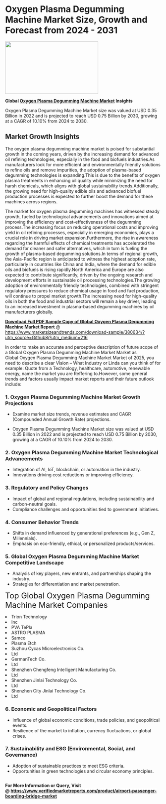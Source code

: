<H1>Oxygen Plasma Degumming Machine Market Size, Growth and Forecast from 2024 - 2031</H1><img class="aligncenter size-medium wp-image-584254" src="https://thirdeyenews.in/wp-content/uploads/2024/09/Global-Market-Research-300x168.jpeg" alt="" width="300" height="168" /><p><strong>Global&nbsp;<a href="https://www.marketsizeandtrends.com/download-sample/380634/?utm_source=Github8j?utm_medium=216">Oxygen Plasma Degumming Machine Market</a> Insights</strong></p><p>Oxygen Plasma Degumming Machine Market size was valued at USD 0.35 Billion in 2022 and is projected to reach USD 0.75 Billion by 2030, growing at a CAGR of 10.10% from 2024 to 2030.</p><p><h2>Market Growth Insights</h2> <p>The oxygen plasma degumming machine market is poised for substantial growth in the coming years, driven by the increasing demand for advanced oil refining technologies, especially in the food and biofuels industries.As manufacturers look for more efficient and environmentally friendly solutions to refine oils and remove impurities, the adoption of plasma-based degumming technologies is expanding.This is due to the benefits of oxygen plasma treatments in enhancing oil quality while minimizing the need for harsh chemicals, which aligns with global sustainability trends.Additionally, the growing need for high-quality edible oils and advanced biofuel production processes is expected to further boost the demand for these machines across regions.</p> <p><a href="download-link"></a></p> <p>The market for oxygen plasma degumming machines has witnessed steady growth, fueled by technological advancements and innovations aimed at improving the efficiency and cost-effectiveness of the degumming process.The increasing focus on reducing operational costs and improving yield in oil refining processes, especially in emerging economies, plays a crucial role in driving market expansion.Furthermore, the rise in awareness regarding the harmful effects of chemical treatments has accelerated the demand for cleaner and safer alternatives, which in turn is fueling the growth of plasma-based degumming solutions.In terms of regional growth, the Asia-Pacific region is anticipated to witness the highest adoption rate, particularly in countries like China and India, where the demand for edible oils and biofuels is rising rapidly.North America and Europe are also expected to contribute significantly, driven by the ongoing research and development efforts in sustainable oil processing technologies.The growing adoption of environmentally friendly technologies, combined with stringent regulatory pressures to reduce chemical usage in food and fuel production, will continue to propel market growth.The increasing need for high-quality oils in both the food and industrial sectors will remain a key driver, leading to an increased investment in plasma-based degumming machines by oil manufacturers globally.</p> <p><a href="get-more-link"></p><p><span class=""><strong>Download Full PDF Sample Copy of Global Oxygen Plasma Degumming Machine Market Report</strong> @ <a href="https://www.marketsizeandtrends.com/download-sample/380634/?utm_source=Github8j?utm_medium=216" target="_blank">https://www.marketsizeandtrends.com/download-sample/380634/?utm_source=Github8j?utm_medium=216</a></span></p><p>In order to make an accurate and perceptive description of future scope of a Global&nbsp;Oxygen Plasma Degumming Machine Market Market as Global&nbsp;Oxygen Plasma Degumming Machine Market Market of 2025, you need to describe a clear Vision &ndash; What Industry or Linda can you think of for example: Quote from a Technology, healthcare, automotive, renewable energy, name the market you are Reffering to.However, some general trends and factors usually impact market reports and their future outlook include:</p><h3>1.&nbsp;<strong>Oxygen Plasma Degumming Machine Market Growth Projections</strong></h3><ul><li>Examine market size trends, revenue estimates and CAGR (Compounded Annual Growth Rate) projections.</li><li><p>Oxygen Plasma Degumming Machine Market size was valued at USD 0.35 Billion in 2022 and is projected to reach USD 0.75 Billion by 2030, growing at a CAGR of 10.10% from 2024 to 2030.</p></li></ul><h3>2.&nbsp;<strong>Oxygen Plasma Degumming Machine Market Technological Advancements</strong></h3><ul><li>Integration of AI, IoT, blockchain, or automation in the industry.</li><li>Innovations driving cost reductions or improving efficiency.</li></ul><h3>3.&nbsp;<strong>Regulatory and Policy Changes</strong></h3><ul><li>Impact of global and regional regulations, including sustainability and carbon-neutral goals.</li><li>Compliance challenges and opportunities tied to government initiatives.</li></ul><h3>4.&nbsp;<strong>Consumer Behavior Trends</strong></h3><ul><li>Shifts in demand influenced by generational preferences (e.g., Gen Z, Millennials).</li><li>Emphasis on eco-friendly, ethical, or personalized products/services.</li></ul><h3>5.&nbsp;<strong>Global Oxygen Plasma Degumming Machine Market Competitive Landscape</strong></h3><ul><li>Analysis of key players, new entrants, and partnerships shaping the industry.</li><li>Strategies for differentiation and market penetration.</li></ul><p data-pm-slice="1 1 []"><span style="color: inherit; font-family: inherit; font-size: 25px;">Top Global Oxygen Plasma Degumming Machine Market Companies</span></p><div class="" data-test-id=""><p><li>Trion Technology</li><li> Inc</li><li> PVA TePla</li><li> ASTRO PLASMA</li><li> Samco</li><li> Plasma Etch</li><li> Suzhou Cycas Microelectronics Co.</li><li>Ltd</li><li> GermanTech Co.</li><li>Ltd</li><li> Shenzhen Chengfeng Intelligent Manufacturing Co.</li><li> Ltd</li><li> Shenzhen Jinlai Technology Co.</li><li> Ltd</li><li> Shenzhen City Jinlai Technology Co.</li><li>Ltd</li></p></div><h3>6.&nbsp;<strong>Economic and Geopolitical Factors</strong></h3><ul><li>Influence of global economic conditions, trade policies, and geopolitical events.</li><li>Resilience of the market to inflation, currency fluctuations, or global crises.</li></ul><h3>7.&nbsp;<strong>Sustainability and ESG (Environmental, Social, and Governance)</strong></h3><ul><li>Adoption of sustainable practices to meet ESG criteria.</li><li>Opportunities in green technologies and circular economy principles.</li></ul><h2><strong style="font-size: 14px;">For More Information or Query, Visit @&nbsp;</strong><a style="background-color: #ffffff; font-size: 14px;" href="https://www.marketsizeandtrends.com/report/oxygen-plasma-degumming-machine-market/" target="_blank">https://www.verifiedmarketreports.com/product/airport-passenger-boarding-bridge-market</a></h2>